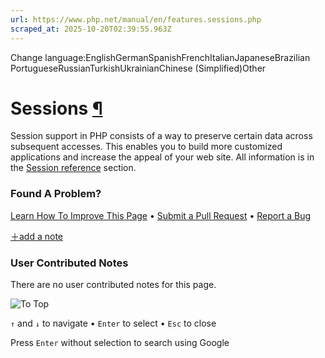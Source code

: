 ```yaml
---
url: https://www.php.net/manual/en/features.sessions.php
scraped_at: 2025-10-20T02:39:55.963Z
---
```


Change language:EnglishGermanSpanishFrenchItalianJapaneseBrazilian PortugueseRussianTurkishUkrainianChinese (Simplified)Other

# Sessions [¶](https://www.php.net/manual/en/features.sessions.php\#features.sessions)

Session support in PHP consists of a way to preserve certain data across
subsequent accesses. This enables you to build more customized applications
and increase the appeal of your web site. All information is in the
[Session reference](https://www.php.net/manual/en/book.session.php) section.


### Found A Problem?

[Learn How To Improve This Page](https://github.com/php/doc-base/blob/master/README.md "This will take you to our contribution guidelines on GitHub")
•
[Submit a Pull Request](https://github.com/php/doc-en/blob/master/features/sessions.xml)
•
[Report a Bug](https://github.com/php/doc-en/issues/new?body=From%20manual%20page:%20https:%2F%2Fphp.net%2Ffeatures.sessions%0A%0A---)

[＋add a note](https://www.php.net/manual/add-note.php?sect=features.sessions&repo=en&redirect=https://www.php.net/manual/en/features.sessions.php)

### User Contributed Notes

There are no user contributed notes for this page.

![To Top](https://www.php.net/images/to-top@2x.png)

`↑` and `↓` to navigate •
`Enter` to select •
`Esc` to close


Press `Enter` without
selection to search using Google